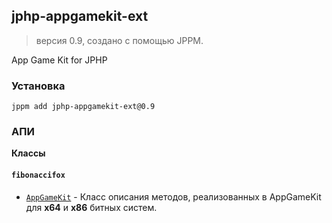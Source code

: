 ## jphp-appgamekit-ext
> версия 0.9, создано с помощью JPPM.

App Game Kit for JPHP

### Установка
```
jppm add jphp-appgamekit-ext@0.9
```

### АПИ
**Классы**

#### `fibonaccifox`

- [`AppGameKit`](https://github.com/FibonacciFox/jphp-appgamekit-ext/blob/master/api-docs/classes/fibonaccifox/AppGameKit.md) - Класс описания методов, реализованных в AppGameKit для <b>x64</b> и <b>x86</b> битных систем.
